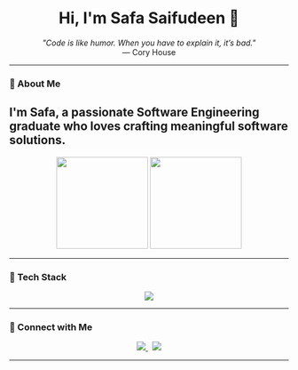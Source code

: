 <!-- Intro Banner -->
<h1 align="center">Hi, I'm Safa Saifudeen 👋</h1>
<p align="center">
  <i>"Code is like humor. When you have to explain it, it’s bad."</i><br/>
  — Cory House
</p>

---

### 🌟 About Me
I'm **Safa**, a passionate **Software Engineering graduate** who loves crafting meaningful software solutions. 
---


<p align="center">
  <img src="https://github-readme-stats.vercel.app/api?username=SafaSaifudeen&show_icons=true&theme=tokyonight&hide_border=true&bg_color=0D1117&rank_icon=github" height="165" />
  <img src="https://github-readme-stats.vercel.app/api/top-langs/?username=SafaSaifudeen&layout=compact&theme=tokyonight&hide_border=true&bg_color=0D1117" height="165" />
</p>

<!-- <p align="center">
  <img src="https://streak-stats.demolab.com?user=SafaSaifudeen&theme=tokyonight&hide_border=true&background=0D1117" alt="GitHub Streak" />
</p> -->

---

### 🧰 Tech Stack

<p align="center">
  <img src="https://skillicons.dev/icons?i=java,python,js,ts,react,nodejs,angular,html,css,tailwind,cs,dotnet,sqlite,mysql,git,github,vscode" />
</p>

---

### 💼 Connect with Me

<p align="center">
  <a href="https://www.linkedin.com/in/safa-saifudeen-2a4506232/">
    <img src="https://img.shields.io/badge/LinkedIn-blue?style=for-the-badge&logo=linkedin&logoColor=white" />
  </a>
  &nbsp;
  <a href="mailto:safasaifudeen55@gmail.com">
    <img src="https://img.shields.io/badge/Email-D14836?style=for-the-badge&logo=gmail&logoColor=white" />
  </a>
</p>

---

